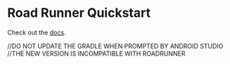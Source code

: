 # Road Runner Quickstart

Check out the [docs](https://rr.brott.dev/docs/v1-0/tuning/).

//DO NOT UPDATE THE GRADLE WHEN PROMPTED BY ANDROID STUDIO
//THE NEW VERSION IS INCOMPATIBLE WITH ROADRUNNER